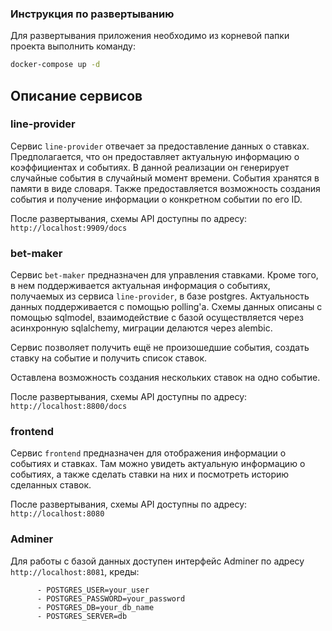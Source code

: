 ### Инструкция по развертыванию
Для развертывания приложения необходимо из корневой папки проекта выполнить команду:
```bash
docker-compose up -d
```
## Описание сервисов

### line-provider

Сервис `line-provider` отвечает за предоставление данных о ставках. Предполагается, что он предоставляет актуальную информацию о коэффициентах и событиях. 
В данной реализации он генерирует случайные события в случайный момент времени. События хранятся в памяти в виде словаря. Также предоставляется возможность создания события и получение информации о конкретном событии по его ID.

После развертывания, схемы API доступны по адресу: `http://localhost:9909/docs`

### bet-maker

Сервис `bet-maker` предназначен для управления ставками. Кроме того, в нем поддерживается актуальная информация о событиях, получаемых из сервиса `line-provider`, в базе postgres. Актуальность данных поддерживается с помощью polling'a.
Схемы данных описаны с помощью sqlmodel, взаимодействие с базой осуществляется через асинхронную sqlalchemy, миграции делаются через alembic.

Сервис позволяет получить ещё не произошедшие события, создать ставку на событие и получить список ставок.

Оставлена возможность создания нескольких ставок на одно событие.

После развертывания, схемы API доступны по адресу: `http://localhost:8800/docs`

### frontend

Сервис `frontend` предназначен для отображения информации о событиях и ставках. 
Там можно увидеть актуальную информацию о событиях, а также сделать ставки на них и посмотреть историю сделанных ставок.

После развертывания, схемы API доступны по адресу: `http://localhost:8080`

### Adminer

Для работы с базой данных доступен интерфейс Adminer по адресу `http://localhost:8081`, креды:

```
      - POSTGRES_USER=your_user
      - POSTGRES_PASSWORD=your_password
      - POSTGRES_DB=your_db_name
      - POSTGRES_SERVER=db
```